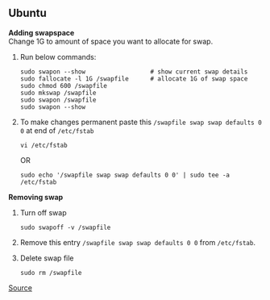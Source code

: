
## Ubuntu  

**Adding swapspace**  
Change 1G to amount of space you want to allocate for swap.

1. Run below commands:
    ```
    sudo swapon --show                  # show current swap details
    sudo fallocate -l 1G /swapfile      # allocate 1G of swap space
    sudo chmod 600 /swapfile
    sudo mkswap /swapfile
    sudo swapon /swapfile
    sudo swapon --show
    ```

1. To make changes permanent paste this `/swapfile swap swap defaults 0 0` at end of `/etc/fstab` 

    ```
    vi /etc/fstab
    ```
    OR
    ```
    sudo echo '/swapfile swap swap defaults 0 0' | sudo tee -a /etc/fstab
    ```

**Removing swap**

1. Turn off swap
    ```
    sudo swapoff -v /swapfile
    ```

1. Remove this entry `/swapfile swap swap defaults 0 0` from `/etc/fstab`.

1. Delete swap file
    ```
    sudo rm /swapfile
    ```


[Source](https://www.cloudbooklet.com/how-to-add-swap-space-on-ubuntu-18-04-google-cloud/)
